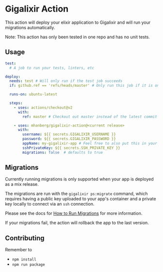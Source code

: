 # Gigalixir Action

This action will deploy your elixir application to Gigalixir and will run your migrations automatically.

Note: This action has only been tested in one repo and has no unit tests.

## Usage

```yaml
test: 
  # A job to run your tests, linters, etc

deploy:
  needs: test # Will only run if the test job succeeds
  if: github.ref == 'refs/heads/master' # Only run this job if it is on the master branch

  runs-on: ubuntu-latest

  steps:
    - uses: actions/checkout@v2
      with:
        ref: master # Checkout out master instead of the latest commit

    - uses: mhanberg/gigalixir-action@<current release>
      with:
        username: ${{ secrets.GIGALIXIR_USERNAME }}
        password: ${{ secrets.GIGALIXIR_PASSWORD }}
        appName: my-gigalixir-app # Feel free to also put this in your secrets
        sshPrivateKey: ${{ secrets.SSH_PRIVATE_KEY }}
        migrations: false  # defaults to true
```

## Migrations

Currently running migrations is only supported when your app is deployed as a mix release.

The migrations are run with the `gigalixir ps:migrate` command, which requires having a public key uploaded to your app's container and a private key locally to connect via an `ssh` connection.

Please see the docs for [How to Run Migrations](https://gigalixir.readthedocs.io/en/latest/main.html#migrations) for more information.

If your migrations fail, the action will rollback the app to the last version.

## Contributing

Remember to 

- `npm install`
- `npm run package`
